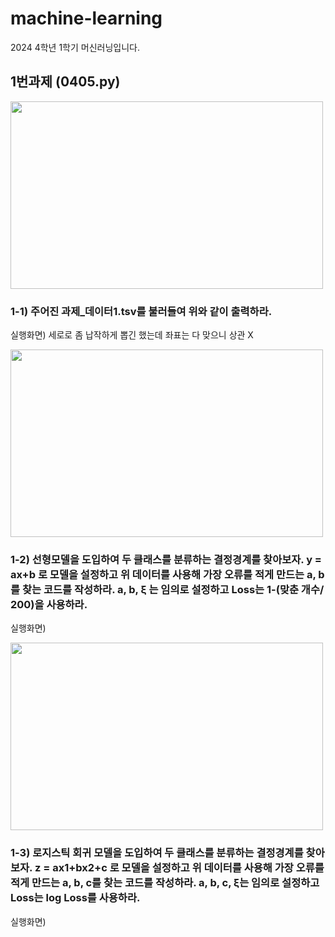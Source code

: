 # machine-learning
2024 4학년 1학기 머신러닝입니다.

## 1번과제 (0405.py)
<img src="https://github.com/myeong-jae-hwi/machine-learning/assets/72872676/7bf53bbf-6b14-4688-a3b6-d72100d155bc" width="500" height="300"/>

### 1-1) 주어진 과제_데이터1.tsv를 불러들여 위와 같이 출력하라. 

실행화면) 세로로 좀 납작하게 뽑긴 했는데 좌표는 다 맞으니 상관 X

<img src="https://github.com/myeong-jae-hwi/machine-learning/assets/72872676/14ebe6c6-70e6-42b0-a7bb-051efb75bc0c" width="500" height="300"/>

### 1-2) 선형모델을 도입하여 두 클래스를 분류하는 결정경계를 찾아보자. y = ax+b 로 모델을 설정하고 위 데이터를 사용해 가장 오류를 적게 만드는 a, b를 찾는 코드를 작성하라. a, b, ξ 는 임의로 설정하고 Loss는 1-(맞춘 개수/ 200)을 사용하라.

실행화면)

<img src="https://github.com/myeong-jae-hwi/machine-learning/assets/72872676/5ac1266e-eca7-4024-90b9-5f483a614937" width="500" height="300"/>

### 1-3) 로지스틱 회귀 모델을 도입하여 두 클래스를 분류하는 결정경계를 찾아보자. z = ax1+bx2+c 로 모델을 설정하고 위 데이터를 사용해 가장 오류를 적게 만드는 a, b, c를 찾는 코드를 작성하라. a, b, c, ξ는 임의로 설정하고 Loss는 log Loss를 사용하라.

실행화면)

